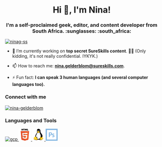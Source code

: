 <h1 align="center">Hi 👋, I'm Nina!</h1>
<h3 align="center">I'm a self-proclaimed geek, editor, and content developer from South Africa. :sunglasses: :south_africa:</h3>

<p align="left"> <a href="https://github.com/ryo-ma/github-profile-trophy"><img src="https://github-profile-trophy.vercel.app/?username=ninag-ss" alt="ninag-ss" /></a> </p>

- 🔭 I’m currently working on **top secret SureSkills content**. 🧙‍♂️ (Only kidding, it's not really confidential. IYKYK.)

- 📫 How to reach me: **nina.gelderblom@sureskills.com**.

- ⚡ Fun fact: **I can speak 3 human languages (and several computer languages too).**

<h3 align="left">Connect with me</h3>
<p align="left">
<a href="https://linkedin.com/in/nina-gelderblom" target="blank"><img align="center" src="https://raw.githubusercontent.com/rahuldkjain/github-profile-readme-generator/master/src/images/icons/Social/linked-in-alt.svg" alt="nina-gelderblom" height="30" width="40" /></a>
</p>

<h3 align="left">Languages and Tools</h3>
<p align="left"> <a href="https://cloud.google.com" target="_blank" rel="noreferrer"> <img src="https://www.vectorlogo.zone/logos/google_cloud/google_cloud-icon.svg" alt="gcp" width="40" height="40"/> </a> <a href="https://www.w3.org/html/" target="_blank" rel="noreferrer"> <img src="https://raw.githubusercontent.com/devicons/devicon/master/icons/html5/html5-original-wordmark.svg" alt="html5" width="40" height="40"/> </a> <a href="https://www.linux.org/" target="_blank" rel="noreferrer"> <img src="https://raw.githubusercontent.com/devicons/devicon/master/icons/linux/linux-original.svg" alt="linux" width="40" height="40"/> </a> <a href="https://www.photoshop.com/en" target="_blank" rel="noreferrer"> <img src="https://raw.githubusercontent.com/devicons/devicon/master/icons/photoshop/photoshop-line.svg" alt="photoshop" width="40" height="40"/> </a> </p>
